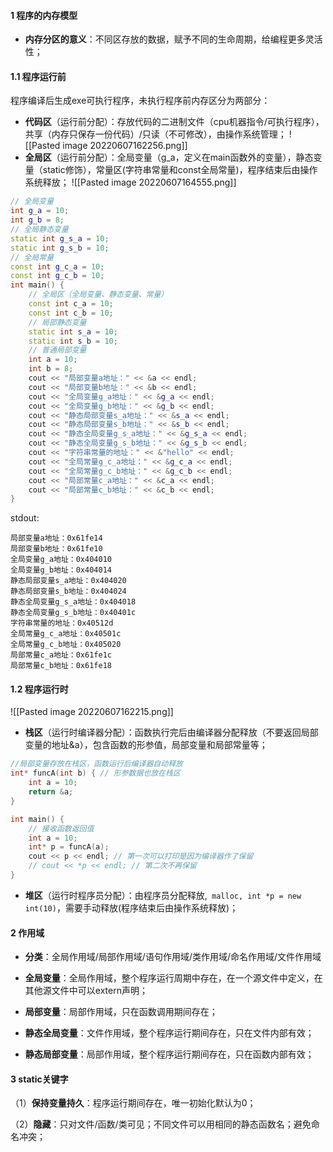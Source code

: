 #### 1 程序的内存模型
- **内存分区的意义**：不同区存放的数据，赋予不同的生命周期，给编程更多灵活性；
#### 1.1 程序运行前
程序编译后生成exe可执行程序，未执行程序前内存区分为两部分：
- **代码区**（运行前分配）：存放代码的二进制文件（cpu机器指令/可执行程序），共享（内存只保存一份代码）/只读（不可修改），由操作系统管理；
![[Pasted image 20220607162256.png]]
- **全局区**（运行前分配）：全局变量（g_a，定义在main函数外的变量），静态变量（static修饰），常量区(字符串常量和const全局常量)，程序结束后由操作系统释放；
![[Pasted image 20220607164555.png]]
```cpp
// 全局变量
int g_a = 10;
int g_b = 8;
// 全局静态变量
static int g_s_a = 10;
static int g_s_b = 10;
// 全局常量
const int g_c_a = 10;
const int g_c_b = 10;
int main() {    
    // 全局区（全局变量、静态变量、常量）
    const int c_a = 10;
    const int c_b = 10;
    // 局部静态变量
    static int s_a = 10;
    static int s_b = 10;
    // 普通局部变量
    int a = 10;
    int b = 8;
    cout << "局部变量a地址：" << &a << endl;
    cout << "局部变量b地址：" << &b << endl;
    cout << "全局变量g_a地址：" << &g_a << endl;
    cout << "全局变量g_b地址：" << &g_b << endl;
    cout << "静态局部变量s_a地址：" << &s_a << endl;
    cout << "静态局部变量s_b地址：" << &s_b << endl;
    cout << "静态全局变量g_s_a地址：" << &g_s_a << endl;
    cout << "静态全局变量g_s_b地址：" << &g_s_b << endl;
    cout << "字符串常量的地址：" << &"hello" << endl;
    cout << "全局常量g_c_a地址：" << &g_c_a << endl;
    cout << "全局常量g_c_b地址：" << &g_c_b << endl;
    cout << "局部常量c_a地址：" << &c_a << endl;
    cout << "局部常量c_b地址：" << &c_b << endl;
}
```
stdout:
```
局部变量a地址：0x61fe14
局部变量b地址：0x61fe10
全局变量g_a地址：0x404010
全局变量g_b地址：0x404014
静态局部变量s_a地址：0x404020
静态局部变量s_b地址：0x404024
静态全局变量g_s_a地址：0x404018
静态全局变量g_s_b地址：0x40401c
字符串常量的地址：0x40512d
全局常量g_c_a地址：0x40501c
全局常量g_c_b地址：0x405020
局部常量c_a地址：0x61fe1c
局部常量c_b地址：0x61fe18
```

#### 1.2 程序运行时
![[Pasted image 20220607162215.png]]
- **栈区**（运行时编译器分配）：函数执行完后由编译器分配释放（不要返回局部变量的地址&a），包含函数的形参值，局部变量和局部常量等；
```cpp
//局部变量存放在栈区，函数运行后编译器自动释放
int* funcA(int b) { // 形参数据也放在栈区
    int a = 10;
    return &a;
}

int main() {    
    // 接收函数返回值
	int a = 10;
    int* p = funcA(a);
    cout << p << endl; // 第一次可以打印是因为编译器作了保留
    // cout << *p << endl; // 第二次不再保留
}
```

- **堆区**（运行时程序员分配）：由程序员分配释放,``` malloc, int *p = new int(10)```，需要手动释放(程序结束后由操作系统释放)；


#### 2 作用域
- **分类**：全局作用域/局部作用域/语句作用域/类作用域/命名作用域/文件作用域

- **全局变量**：全局作用域，整个程序运行周期中存在，在一个源文件中定义，在其他源文件中可以extern声明；

- **局部变量**：局部作用域，只在函数调用期间存在；

- **静态全局变量**：文件作用域，整个程序运行期间存在，只在文件内部有效；

- **静态局部变量**：局部作用域，整个程序运行期间存在，只在函数内部有效；

#### 3 static关键字

（1）**保持变量持久**：程序运行期间存在，唯一初始化默认为0；

（2）**隐藏**：只对文件/函数/类可见；不同文件可以用相同的静态函数名；避免命名冲突；